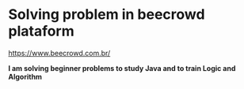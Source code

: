 # Solving problem in beecrowd plataform
https://www.beecrowd.com.br/

**I am solving beginner problems to study Java and to train Logic and Algorithm**